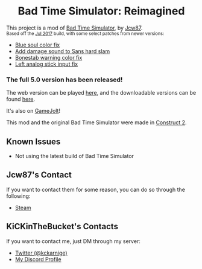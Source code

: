 <h1 align="center">Bad Time Simulator: Reimagined</h1>

This project is a mod of [Bad Time Simulator](https://github.com/Jcw87/c2-sans-fight), by [Jcw87](https://github.com/Jcw87).    
<sub>Based off the [Jul 2017](https://github.com/Jcw87/c2-sans-fight/tree/caa4cbeaf5d8264e8f1deeabb6a0ba25bbf5b63a) build, with some select patches from newer versions:
- [Blue soul color fix](https://github.com/Jcw87/c2-sans-fight/commit/f5b3d6326ab73e8ebfec765ed64c157dc469510f)
- [Add damage sound to Sans hard slam](https://github.com/Jcw87/c2-sans-fight/commit/56a52335f58bc9bbbe70ae39a58bab787d2c1773)
- [Bonestab warning color fix](https://github.com/Jcw87/c2-sans-fight/commit/bba2516ab07eea21477166bb1cf929d810329592)
- [Left analog stick input fix](https://github.com/Jcw87/c2-sans-fight/commit/ac9ae336526b203d476f1e6ab7082384edf5b29b)
</sub>

### The full 5.0 version has been released!

The web version can be played [here](https://kckarnige.github.io/sans), and the downloadable versions can be found [here](https://github.com/kckarnige/BadTimeReimagined/releases).

It's also on [GameJolt](https://gamejolt.com/games/badtimesimre/694456)!

This mod and the original Bad Time Simulator were made in [Construct 2](https://www.scirra.com/construct2).

Known Issues
------------
- Not using the latest build of Bad Time Simulator

Jcw87's Contact
-------
If you want to contact them for some reason, you can do so through the following:

- [Steam](http://steamcommunity.com/id/Jcw87/)

KiCKinTheBucket's Contacts
-------
If you want to contact me, just DM through my server:
- [Twitter (@kckarnige)](https://twitter.com/kckarnige)
- [My Discord Profile](https://discord.com/users/634168893644210186)
